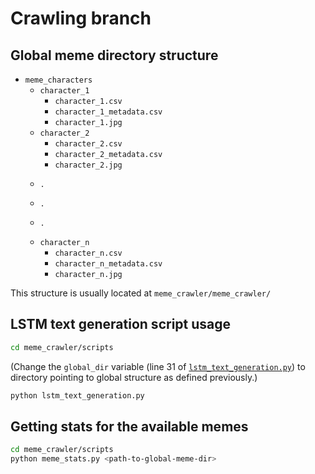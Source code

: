 # Crawling branch

## Global meme directory structure

- `meme_characters`
   * `character_1`
      + `character_1.csv`
	  + `character_1_metadata.csv`
	  + `character_1.jpg`
   * `character_2`
	  + `character_2.csv`
	  + `character_2_metadata.csv`
	  + `character_2.jpg`
   *     .
   *     .
   *     .
   * `character_n`
      + `character_n.csv`
	  + `character_n_metadata.csv`
	  + `character_n.jpg`

This structure is usually located at `meme_crawler/meme_crawler/`

## LSTM text generation script usage

```bash
cd meme_crawler/scripts
```
(Change the `global_dir` variable (line 31 of [`lstm_text_generation.py`](https://github.com/alorozco53/Deep-Meme-Captioner/blob/crawling/meme_crawler/scripts/lstm_text_generation.py)) to directory pointing to global structure as defined previously.)

```bash
python lstm_text_generation.py
```

## Getting stats for the available memes

```bash
cd meme_crawler/scripts
python meme_stats.py <path-to-global-meme-dir>
```
